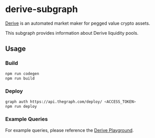 # derive-subgraph

[Derive](https://derive.finance/) is an automated market maker for pegged value crypto assets.

This subgraph provides information about Derive liquidity pools.

## Usage

### Build

```bash
npm run codegen
npm run build
```

### Deploy

```bash
graph auth https://api.thegraph.com/deploy/ <ACCESS_TOKEN>
npm run deploy
```

### Example Queries

For example queries, please reference the [Derive Playground](https://thegraph.com/explorer/subgraph/derivefinance/derive?selected=playground).
